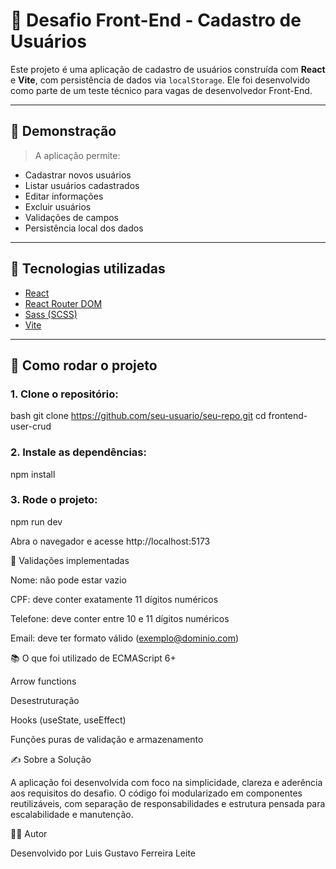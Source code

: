 # 🧪 Desafio Front-End - Cadastro de Usuários

Este projeto é uma aplicação de cadastro de usuários construída com **React** e **Vite**, com persistência de dados via `localStorage`. Ele foi desenvolvido como parte de um teste técnico para vagas de desenvolvedor Front-End.

---

## 📸 Demonstração

> A aplicação permite:
- Cadastrar novos usuários
- Listar usuários cadastrados
- Editar informações
- Excluir usuários
- Validações de campos
- Persistência local dos dados

---

## 🧱 Tecnologias utilizadas

- [React](https://react.dev/)
- [React Router DOM](https://reactrouter.com/)
- [Sass (SCSS)](https://sass-lang.com/)
- [Vite](https://vitejs.dev/)

---

## 🚀 Como rodar o projeto

### 1. Clone o repositório:

bash
git clone https://github.com/seu-usuario/seu-repo.git
cd frontend-user-crud

### 2. Instale as dependências:

npm install

### 3. Rode o projeto:

npm run dev

Abra o navegador e acesse http://localhost:5173

🧪 Validações implementadas

Nome: não pode estar vazio

CPF: deve conter exatamente 11 dígitos numéricos

Telefone: deve conter entre 10 e 11 dígitos numéricos

Email: deve ter formato válido (exemplo@dominio.com)


📚 O que foi utilizado de ECMAScript 6+

Arrow functions

Desestruturação

Hooks (useState, useEffect)

Funções puras de validação e armazenamento

✍️ Sobre a Solução

A aplicação foi desenvolvida com foco na simplicidade, clareza e aderência aos requisitos do desafio. O código foi modularizado em componentes reutilizáveis, com separação de responsabilidades e estrutura pensada para escalabilidade e manutenção.

👨‍💻 Autor

Desenvolvido por Luis Gustavo Ferreira Leite
